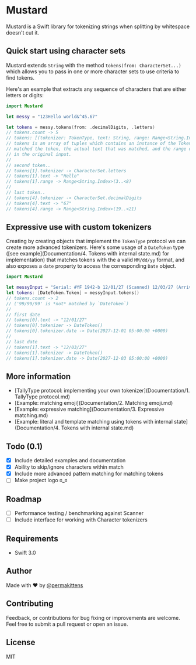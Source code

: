 # Mustard

Mustard is a Swift library for tokenizing strings when splitting by whitespace doesn't cut it.

## Quick start using character sets

Mustard extends `String` with the method `tokens(from: CharacterSet...)` which allows you to pass in one
or more character sets to use criteria to find tokens.

Here's an example that extracts any sequence of characters that are either letters or digits:

````Swift
import Mustard

let messy = "123Hello world&^45.67"

let tokens = messy.tokens(from: .decimalDigits, .letters)
// tokens.count -> 5
// tokens: [(tokenizer: TokenType, text: String, range: Range<String.Index>)]
// tokens is an array of tuples which contains an instance of the TokenType that
// matched the token, the actual text that was matched, and the range of the token
// in the original input.
//
// second token..
// tokens[1].tokenizer -> CharacterSet.letters
// tokens[1].text -> "Hello"
// tokens[1].range -> Range<String.Index>(3..<8)
//
// last token..
// tokens[4].tokenizer -> CharacterSet.decimalDigits
// tokens[4].text -> "67"
// tokens[4].range -> Range<String.Index>(19..<21)
````

## Expressive use with custom tokenizers

Creating by creating objects that implement the `TokenType` protocol we can create
more advanced tokenizers. Here's some usage of a `DateToken` type ([see example](Documentation/4. Tokens with internal state.md) for implementation) 
that matches tokens with the a valid `MM/dd/yy` format, and also exposes a `date` property to access the
corresponding `Date` object.

````Swift
import Mustard

let messyInput = "Serial: #YF 1942-b 12/01/27 (Scanned) 12/03/27 (Arrived) ref: 99/99/99"
let tokens: [DateToken.Token] = messyInput.tokens()
// tokens.count -> 2
// ('99/99/99' is *not* matched by `DateToken`)
//
// first date
// tokens[0].text -> "12/01/27"
// tokens[0].tokenizer -> DateToken()
// tokens[0].tokenizer.date -> Date(2027-12-01 05:00:00 +0000)
//
// last date
// tokens[1].text -> "12/03/27"
// tokens[1].tokenizer -> DateToken()
// tokens[1].tokenizer.date -> Date(2027-12-03 05:00:00 +0000)
````

## More information

- [TallyType protocol: implementing your own tokenizer](Documentation/1. TallyType protocol.md)
- [Example: matching emoji](Documentation/2. Matching emoji.md)
- [Example: expressive matching](Documentation/3. Expressive matching.md)
- [Example: literal and template matching using tokens with internal state](Documentation/4. Tokens with internal state.md)

## Todo (0.1)
- [x] Include detailed examples and documentation
- [x] Ability to skip/ignore characters within match
- [x] Include more advanced pattern matching for matching tokens
- [ ] Make project logo ಠ_ಠ

## Roadmap

- [ ] Performance testing / benchmarking against Scanner
- [ ] Include interface for working with Character tokenizers

## Requirements

- Swift 3.0

## Author

Made with :heart: by [@permakittens](http://twitter.com/permakittens)

## Contributing

Feedback, or contributions for bug fixing or improvements are welcome. Feel free to submit a pull request or open an issue.

## License

MIT
